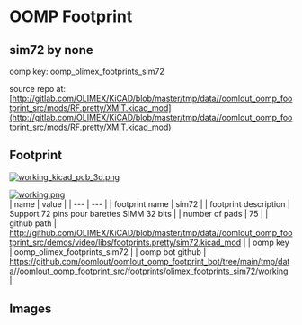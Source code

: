 # OOMP Footprint  
## sim72  by none  
  
oomp key: oomp_olimex_footprints_sim72  
  
source repo at: [http://gitlab.com/OLIMEX/KiCAD/blob/master/tmp/data//oomlout_oomp_footprint_src/mods/RF.pretty/XMIT.kicad_mod](http://gitlab.com/OLIMEX/KiCAD/blob/master/tmp/data//oomlout_oomp_footprint_src/mods/RF.pretty/XMIT.kicad_mod)  
## Footprint  
  
[![working_kicad_pcb_3d.png](working_kicad_pcb_3d_600.png)](working_kicad_pcb_3d.png)  
  
[![working.png](working_600.png)](working.png)  
| name | value | 
| --- | --- | 
| footprint name | sim72 | 
| footprint description | Support 72 pins pour barettes SIMM 32 bits | 
| number of pads | 75 | 
| github path | http://github.com/OLIMEX/KiCAD/blob/master/tmp/data//oomlout_oomp_footprint_src/demos/video/libs/footprints.pretty/sim72.kicad_mod | 
| oomp key | oomp_olimex_footprints_sim72 | 
| oomp bot github | https://github.com/oomlout/oomlout_oomp_footprint_bot/tree/main/tmp/data//oomlout_oomp_footprint_src/footprints/olimex_footprints_sim72/working | 
## Images  
